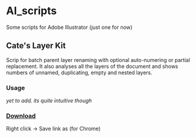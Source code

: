 # AI_scripts
Some scripts for Adobe Illustrator
(just one for now)

## Cate's Layer Kit
Scrip for batch parent layer renaming with optional auto-numering or partial replacement.
It also analyses all the layers of the document and shows numbers of unnamed, duplicating, empty and nested layers.

### Usage
*yet to add. its quite intuitive though*

### <a href="https://github.com/kirillperesh/AI_scripts/raw/base/CatesLayerKit.jsx">Download</a>
Right click -> Save link as (for Chrome)